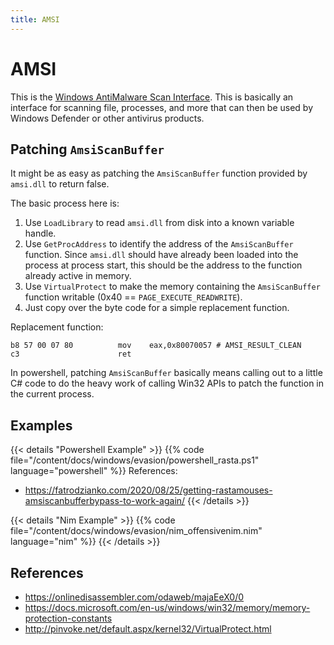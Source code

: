 ```yaml
---
title: AMSI
---
```


# AMSI

This is the [Windows AntiMalware Scan Interface](https://docs.microsoft.com/en-us/windows/win32/amsi/antimalware-scan-interface-portal). This is basically an interface for scanning file, processes, and more that can then be used by Windows Defender or other antivirus products.

## Patching `AmsiScanBuffer`

It might be as easy as patching the `AmsiScanBuffer` function provided by `amsi.dll` to return false.

The basic process here is:
1. Use `LoadLibrary` to read `amsi.dll` from disk into a known variable handle.
1. Use `GetProcAddress` to identify the address of the `AmsiScanBuffer` function. Since `amsi.dll` should have already been loaded into the process at process start, this should be the address to the function already active in memory.
1. Use `VirtualProtect` to make the memory containing the `AmsiScanBuffer` function writable (0x40 == `PAGE_EXECUTE_READWRITE`).
1. Just copy over the byte code for a simple replacement function.

Replacement function:
```
b8 57 00 07 80          mov    eax,0x80070057 # AMSI_RESULT_CLEAN
c3                      ret
```

In powershell, patching `AmsiScanBuffer` basically means calling out to a little C# code to do the heavy work of calling Win32 APIs to patch the function in the current process.

## Examples
{{< details "Powershell Example" >}}
{{% code file="/content/docs/windows/evasion/powershell_rasta.ps1" language="powershell" %}}
References:
- https://fatrodzianko.com/2020/08/25/getting-rastamouses-amsiscanbufferbypass-to-work-again/
{{< /details >}}

{{< details "Nim Example" >}}
{{% code file="/content/docs/windows/evasion/nim_offensivenim.nim" language="nim" %}}
{{< /details >}}

## References
- https://onlinedisassembler.com/odaweb/majaEeX0/0
- https://docs.microsoft.com/en-us/windows/win32/memory/memory-protection-constants
- http://pinvoke.net/default.aspx/kernel32/VirtualProtect.html
